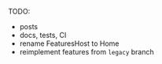 
TODO: 
* posts 
* docs, tests, CI
* rename FeaturesHost to Home
* reimplement features from `legacy` branch
